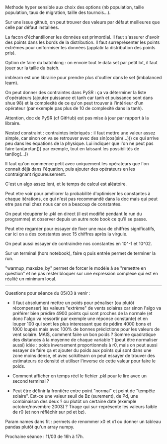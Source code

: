 Methode hyper sensible aux choix des options (nb population, taille population, taux de migration, taille des tournois...).

Sur une issue github, on peut trouver des valeurs par défaut meilleures que celle par défaut installées.

La facon d'échantilloner les données est primordial. Il faut s'assurer d'avoir des points dans les bords de la distribution. Il faut surreprésenter les points extrêmes pour uniformiser les données (applatir la distribution des points pris).

Option de faire du batchking : on envoie tout le data set par petit lot, il faut jouer sur la taille du batch.

imblearn est une librairie pour prendre plus d'outlier dans le set (imbalanced learn).

On peut donner des contraintes dans PySR : ça va déterminer la liste d'opérateurs (ajouter puissance et tanh car tanh et puissance sont dans shue 98) et la complexité de ce qu'on peut trouver à l'intérieur d'un opérateur (par exemple pas plus de 10 de complexité dans la tanh). 

Attention, doc de PySR (cf GitHub) est pas mise à jour par rapport à la libraire.

Nested constraint : contraintes imbriqués : il faut mettre une valeur assez simple, car sinon on va se retrouver avec des sin(cos(sin(...))) ce qui arrive peu dans les équations de la physique. Lui indiquer que l'on ne peut pas faire tan(arctan()) par exemple, tout en laissant les possibilités de tan(log(...))

Il faut qu'on commence petit avec uniquement les opérateurs que l'on connait déjà dans l'équation, puis ajouter des opérateurs en les contraignant rigoureusement.

C'est un algo assez lent, et le temps de calcul est aléatoire.

Peut etre voir pour améliorer la probabilité d'optimiser les constantes à chaque itérations, ce qui n'est pas recommandé dans la doc mais qui peut etre pas mal chez nous car on a beacoup de constantes.

On peut récupérer le .pkl en direct (il est modifié pendant le run du programme) et observer depuis un autre note book ce qu'il se passe.

Peut etre regarder pour essayer de fixer une max de chiffres significatifs, car ici on a des constantes avec 15 chiffres après la virgule.

On peut aussi essayer de contraindre nos constantes en 10^-1 et 10^02.

Sur un terminal (hors notebook), faire q puis entrée permet de terminer la run.

"warmup_maxsize_by" permet de forcer le modèle à se "remettre en question" et ne pas rester bloquer sur une expression complexe qui est en réalité un minimum local.

-----------------------------------------------------------------------------------------------------
Questions pour séance du 05/03 à venir :

- Il faut absolument mettre un poids pour pénaliser (ou plutôt récompenser) les valeurs "extrème" de vents solaires car sinon l'algo va préférer bien prédire 4900 points qui sont proches de la normale (et donc l'algo va ressortir par exemple une réponse constante) et en louper 100 qui sont les plus interessant que de pédire 4000 bons et 1000 loupés mais avec 100% de bonnes prédictions pour les valeurs de vent solaire.
MAIS, comment faire un bon poids ? Somme quadratique des distances à la moyenne de chaque variable ? (peut être normaliser aussi)
idée : poids inversement proportionnels à r0, mais on peut aussi essayer de faire ça et ajouter du poids aux points qui sont dans une zone moins dense, et avec scikitlearn on peut essayer de trouver des estimateurs de densité et utiliser l'inverse de cette valeur pour faire le poids.

- Comment afficher en temps réel le fichier .pkl pour le lire avec un second terminal ?

- Peut être définir la frontière entre point "normal" et point de "tempête solaire". Est-ce une valeur seuil de Bz (surement), de Pd, une combinaison des deux ? ou plutôt un certaine date (exemple octobre/novembre 2003) ?
Tirage qui sur-représente les valeurs faible de r0 (et non réfléchir sur pd et bz).

Param names dans fit : permets de renommer x0 et x1 ou donner un tableau pandas plutôt qu'un array numpy.

Prochaine séance : 11/03 de 16h à 17h.

